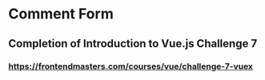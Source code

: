 # Comment Form

## Completion of Introduction to Vue.js Challenge 7

### https://frontendmasters.com/courses/vue/challenge-7-vuex
